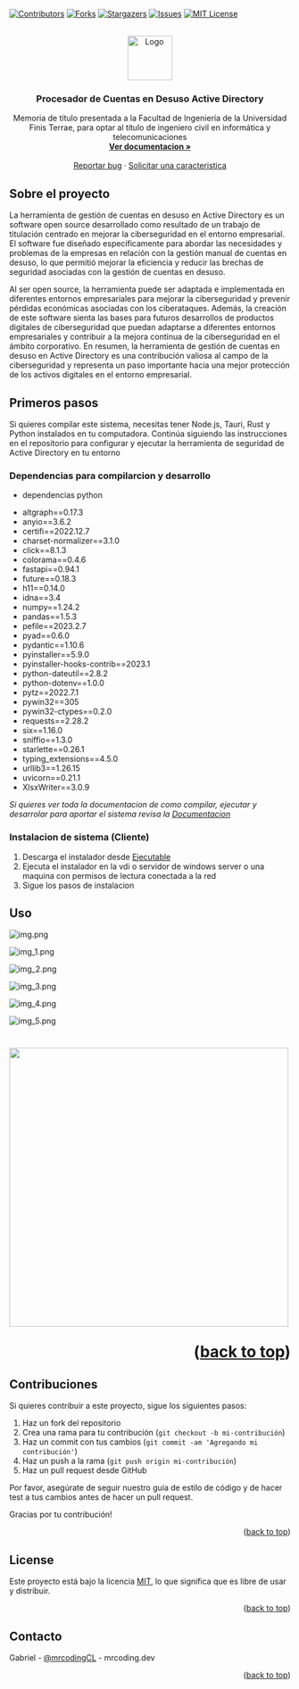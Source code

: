 <a name="readme-top"></a>
<!--

<!-- PROJECT SHIELDS -->
<!--
*** I'm using markdown "reference style" links for readability.
*** Reference links are enclosed in brackets [ ] instead of parentheses ( ).
*** See the bottom of this document for the declaration of the reference variables
*** for contributors-url, forks-url, etc. This is an optional, concise syntax you may use.
*** https://www.markdownguide.org/basic-syntax/#reference-style-links
-->
[![Contributors][contributors-shield]][contributors-url]
[![Forks][forks-shield]][forks-url]
[![Stargazers][stars-shield]][stars-url]
[![Issues][issues-shield]][issues-url]
[![MIT License][license-shield]][license-url]




<!-- PROJECT LOGO -->
<br />
<div align="center">
  <a href="https://github.com/othneildrew/Best-README-Template">
    <img src="https://upload.wikimedia.org/wikipedia/commons/d/d1/ESCUDO-UFT.png" alt="Logo" width="80" height="80">
  </a>

<h3 align="center">Procesador de Cuentas en Desuso Active Directory</h3>

  <p align="center">
    Memoria de título presentada a la Facultad de Ingeniería de la Universidad Finis Terrae, para optar al título de ingeniero civil en informática y telecomunicaciones
    <br />
    <a href="https://mrcoding-dev.github.io/Herramienta-Seguridad-ActiveDirectory-DOC/"><strong>Ver documentacion »</strong></a>
    <br />
    <br />
    <a href="https://github.com/mrcoding-dev/Herramienta-Seguridad-ActiveDirectory/issues">Reportar bug</a>
    ·
    <a href="https://github.com/mrcoding-dev/Herramienta-Seguridad-ActiveDirectory/issues">Solicitar una caracteristica</a>
  </p>
</div>







<!-- ABOUT THE PROJECT -->
## Sobre el proyecto
La herramienta de gestión de cuentas en desuso en Active Directory es un software open source desarrollado como resultado de un trabajo de titulación centrado en mejorar la ciberseguridad en el entorno empresarial. El software fue diseñado específicamente para abordar las necesidades y problemas de la empresas en relación con la gestión manual de cuentas en desuso, lo que permitió mejorar la eficiencia y reducir las brechas de seguridad asociadas con la gestión de cuentas en desuso.

Al ser open source, la herramienta puede ser adaptada e implementada en diferentes entornos empresariales para mejorar la ciberseguridad y prevenir pérdidas económicas asociadas con los ciberataques. Además, la creación de este software sienta las bases para futuros desarrollos de productos digitales de ciberseguridad que puedan adaptarse a diferentes entornos empresariales y contribuir a la mejora continua de la ciberseguridad en el ámbito corporativo. En resumen, la herramienta de gestión de cuentas en desuso en Active Directory es una contribución valiosa al campo de la ciberseguridad y representa un paso importante hacia una mejor protección de los activos digitales en el entorno empresarial.

<!-- GETTING STARTED -->
## Primeros pasos

Si quieres compilar este sistema, necesitas tener Node.js, Tauri, Rust y Python instalados en tu computadora. Continúa siguiendo las instrucciones en el repositorio para configurar y ejecutar la herramienta de seguridad de Active Directory en tu entorno 

### Dependencias para compilarcion y desarrollo

* dependencias python

- altgraph==0.17.3
- anyio==3.6.2
- certifi==2022.12.7
- charset-normalizer==3.1.0
- click==8.1.3
- colorama==0.4.6
- fastapi==0.94.1
- future==0.18.3
- h11==0.14.0
- idna==3.4
- numpy==1.24.2
- pandas==1.5.3
- pefile==2023.2.7
- pyad==0.6.0
- pydantic==1.10.6
- pyinstaller==5.9.0
- pyinstaller-hooks-contrib==2023.1
- python-dateutil==2.8.2
- python-dotenv==1.0.0
- pytz==2022.7.1
- pywin32==305
- pywin32-ctypes==0.2.0
- requests==2.28.2
- six==1.16.0
- sniffio==1.3.0
- starlette==0.26.1
- typing_extensions==4.5.0
- urllib3==1.26.15
- uvicorn==0.21.1
- XlsxWriter==3.0.9

_Si quieres ver toda la documentacion de como compilar, ejecutar y desarrolar para aportar el sistema revisa la [Documentacion](https://mrcoding-dev.github.io/Herramienta-Seguridad-ActiveDirectory-DOC/)_


### Instalacion de sistema (Cliente)

1. Descarga el instalador desde [Ejecutable](https://github.com/mrcoding-dev/Herramienta-Seguridad-ActiveDirectory/releases/tag/estable)
2. Ejecuta el instalador en la vdi o servidor de windows server o una maquina con permisos de lectura conectada a la red
3. Sigue los pasos de instalacion

## Uso

![img.png](img.png)

![img_1.png](img_1.png)

![img_2.png](img_2.png)

![img_3.png](img_3.png)

![img_4.png](img_4.png)



![img_5.png](img_5.png)
<h1/>
<img src="img/img_1.png" width="500" height="500">

<p align="right">(<a href="#readme-top">back to top</a>)</p>



<!-- CONTRIBUTING -->

## Contribuciones

Si quieres contribuir a este proyecto, sigue los siguientes pasos:

1. Haz un fork del repositorio
2. Crea una rama para tu contribución (`git checkout -b mi-contribución`)
3. Haz un commit con tus cambios (`git commit -am 'Agregando mi contribución'`)
4. Haz un push a la rama (`git push origin mi-contribución`)
5. Haz un pull request desde GitHub

Por favor, asegúrate de seguir nuestro guía de estilo de código y de hacer test a tus cambios antes de hacer un pull request.

Gracias por tu contribución!


<p align="right">(<a href="#readme-top">back to top</a>)</p>



<!-- LICENSE -->
## License

Este proyecto está bajo la licencia [MIT](https://opensource.org/licenses/MIT), lo que significa que es libre de usar y distribuir.

<p align="right">(<a href="#readme-top">back to top</a>)</p>



<!-- CONTACT -->
## Contacto

Gabriel - [@mrcodingCL](https://twitter.com/mrcodingCL) - mrcoding.dev



<p align="right">(<a href="#readme-top">back to top</a>)</p>






<!-- MARKDOWN LINKS & IMAGES -->
<!-- https://www.markdownguide.org/basic-syntax/#reference-style-links -->
[contributors-shield]: https://img.shields.io/github/contributors/othneildrew/Best-README-Template.svg?style=for-the-badge
[contributors-url]: https://github.com/othneildrew/Best-README-Template/graphs/contributors
[forks-shield]: https://img.shields.io/github/forks/othneildrew/Best-README-Template.svg?style=for-the-badge
[forks-url]: https://github.com/othneildrew/Best-README-Template/network/members
[stars-shield]: https://img.shields.io/github/stars/othneildrew/Best-README-Template.svg?style=for-the-badge
[stars-url]: https://github.com/othneildrew/Best-README-Template/stargazers
[issues-shield]: https://img.shields.io/github/issues/othneildrew/Best-README-Template.svg?style=for-the-badge
[issues-url]: https://github.com/mrcoding-dev/Herramienta-Seguridad-ActiveDirectory/issues
[license-shield]: https://img.shields.io/github/license/othneildrew/Best-README-Template.svg?style=for-the-badge
[license-url]: https://github.com/othneildrew/Best-README-Template/blob/master/LICENSE.txt
[linkedin-shield]: https://img.shields.io/badge/-LinkedIn-black.svg?style=for-the-badge&logo=linkedin&colorB=555
[linkedin-url]: https://linkedin.com/in/othneildrew
[product-screenshot]: images/screenshot.png
[Next.js]: https://img.shields.io/badge/next.js-000000?style=for-the-badge&logo=nextdotjs&logoColor=white
[Next-url]: https://nextjs.org/
